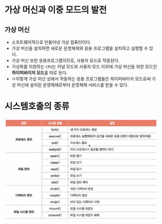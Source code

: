 # 가상 머신과 이중 모드의 발전

## 가상 머신

- 소프트웨어적으로 만들어낸 가상 컴퓨터이다.
- 가상 머신을 설치하면 새로운 운영체제와 응용 프로그램을 설치하고 실행할 수 있다.
- 가상 머신 또한 응용프로그램이므로, 사용자 모드로 작동된다.
- 가상화를 지원하는 `CPU`는 커널 모드와 사용자 모드 이외에 가상 머신을 위한 모드인 **하이퍼바이저 모드**를 따로 둔다.
- ㅇ이렇게 가상 머신 상에서 작동하는 응용 프로그램들은 하이퍼바이저 모드로써 가상 머신에 설치된 운영체제로부터 운영체제 서비스를 받을 수 있다.

# 시스템호출의 종류

![chap09-bonus](../public/bonus_task/bouns03.png)
